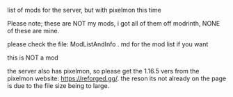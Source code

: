 list of mods for the server, but with pixelmon this time

Please note; these are NOT my mods, i got all of them off modrinth, NONE of these are mine.

please check the file: ModListAndInfo . md for the mod list if you want

this is NOT a mod

the server also has pixelmon, so please get the 1.16.5 vers from the pixelmon website: https://reforged.gg/. the reson its not already on the page is due to the file size being to large.
